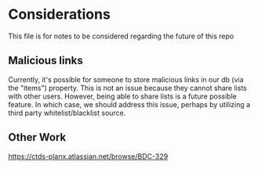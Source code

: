 # Considerations

This file is for notes to be considered regarding the future of this repo

## Malicious links

Currently, it's possible for someone to store malicious links in our db (via the "items") property. 
This is not an issue because they cannot share lists with other users. However, being able to share
lists is a future possible feature. In which case, we should address this issue, perhaps by utilizing a
third party whitelist/blacklist source. 

## Other Work

https://ctds-planx.atlassian.net/browse/BDC-329